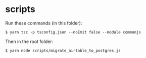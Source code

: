 # scripts

Run these commands (in this folder):
```
$ yarn tsc -p tsconfig.json --noEmit false --module commonjs
```

Then in the root folder:
```
$ yarn node scripts/migrate_airtable_to_postgres.js
```
